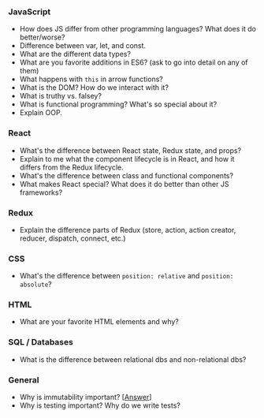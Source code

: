 

### JavaScript

- How does JS differ from other programming languages? What does it do better/worse?
- Difference between var, let, and const.
- What are the different data types?
- What are you favorite additions in ES6? (ask to go into detail on any of them)
- What happens with `this` in arrow functions?
- What is the DOM? How do we interact with it?
- What is truthy vs. falsey?
- What is functional programming? What's so special about it?
- Explain OOP.

### React

- What's the difference between React state, Redux state, and props?
- Explain to me what the component lifecycle is in React, and how it differs from the Redux lifecycle.
- What's the difference between class and functional components?
- What makes React special? What does it do better than other JS frameworks?

### Redux

- Explain the difference parts of Redux (store, action, action creator, reducer, dispatch, connect, etc.)

### CSS

- What's the difference between `position: relative` and `position: absolute`?

### HTML

- What are your favorite HTML elements and why?

### SQL / Databases

- What is the difference between relational dbs and non-relational dbs?

### General

- Why is immutability important? [[Answer](https://stackoverflow.com/a/34385684/5231151)]
- Why is testing important? Why do we write tests?